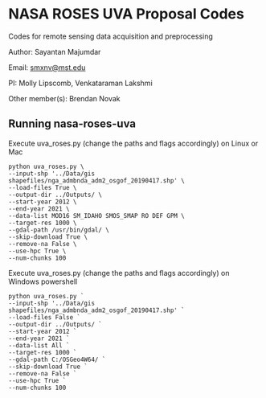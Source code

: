 # NASA ROSES UVA Proposal Codes 
Codes for remote sensing data acquisition and preprocessing

Author: Sayantan Majumdar

Email: smxnv@mst.edu

PI: Molly Lipscomb, Venkataraman Lakshmi

Other member(s): Brendan Novak

## Running nasa-roses-uva

Execute uva_roses.py (change the paths and flags accordingly) on Linux or Mac
```
python uva_roses.py \
--input-shp '../Data/gis shapefiles/nga_admbnda_adm2_osgof_20190417.shp' \
--load-files True \
--output-dir ../Outputs/ \
--start-year 2012 \
--end-year 2021 \
--data-list MOD16 SM_IDAHO SMOS_SMAP RO DEF GPM \
--target-res 1000 \
--gdal-path /usr/bin/gdal/ \
--skip-download True \
--remove-na False \
--use-hpc True \
--num-chunks 100
```

Execute uva_roses.py (change the paths and flags accordingly) on Windows powershell
```
python uva_roses.py `
--input-shp '../Data/gis shapefiles/nga_admbnda_adm2_osgof_20190417.shp' `
--load-files False `
--output-dir ../Outputs/ `
--start-year 2012 `
--end-year 2021 `
--data-list All `
--target-res 1000 `
--gdal-path C:/OSGeo4W64/ `
--skip-download True `
--remove-na False `
--use-hpc True `
--num-chunks 100
```